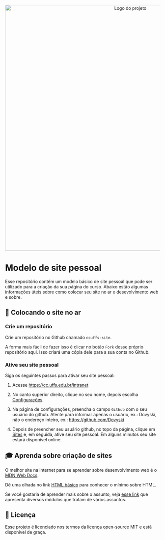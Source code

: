 <p align="center">
    <img width="800" src="https://github.com/ccuffs/identidade-visual/blob/master/logos/bg-transparent/cc-logo-bg-transparent.png?raw=true" title="Logo do projeto"><br />
</p>

# Modelo de site pessoal

Esse repositório contém um modelo básico de site pessoal que pode ser utilizado para a criação da sua página do curso. Abaixo estão algumas informações úteis sobre como colocar seu site no ar e desevolvimento web e sobre.

## 🚀 Colocando o site no ar

### Crie um repositório

Crie um repositório no Github chamado `ccuffs-site`.

A forma mais fácil de fazer isso é clicar no botão `Fork` desse próprio repositório aqui. Isso criará uma cópia dele para a sua conta no Github.

### Ative seu site pessoal

Siga os seguintes passos para ativar seu site pessoal:

1. Acesse https://cc.uffs.edu.br/intranet 

2. No canto superior direito, clique no seu nome, depois escolha [Configurações](https://cc.uffs.edu.br/intranet/user/profile).

3. Na página de configurações, preencha o campo `Github` com o seu usuário do github. Atente para informar apenas o usuário, ex.: Dovyski, não o endereço inteiro, ex.: https://github.com/Dovyski

4. Depois de preencher seu usuário github, no topo da página, clique em [Sites](https://cc.uffs.edu.br/intranet/user/sites) e, em seguida, ative seu site pessoal. Em alguns minutos seu site estará disponível online. 

## 🎓 Aprenda sobre criação de sites

O melhor site na internet para se aprender sobre desenvolvimento web é o [MDN Web Docs](https://developer.mozilla.org).

Dê uma olhada no link [HTML básico](https://developer.mozilla.org/pt-BR/docs/Learn/Getting_started_with_the_web/HTML_basics) para conhecer o mínimo sobre HTML.

Se você gostaria de aprender mais sobre o assunto, veja [esse link](https://developer.mozilla.org/pt-BR/docs/Learn) que apresenta diversos módulos que tratam de vários assuntos.


## 🎫 Licença

Esse projeto é licenciado nos termos da licença open-source [MIT](https://choosealicense.com/licenses/mit) e está disponível de graça.